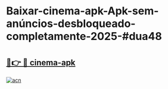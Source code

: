 # Baixar-cinema-apk-Apk-sem-anúncios-desbloqueado-completamente-2025-#dua48

# <h2><a href="https://ainizakaria.my?title=cinema-apk&ref=24M">🔗👉 🔴 cinema-apk</a></h2>

[![acn](https://github.com/user-attachments/assets/0f9c940e-d8b0-45ae-aac7-cd30a18b3e1c)](https://ainizakaria.my?title=cinema-apk&ref=24M)

